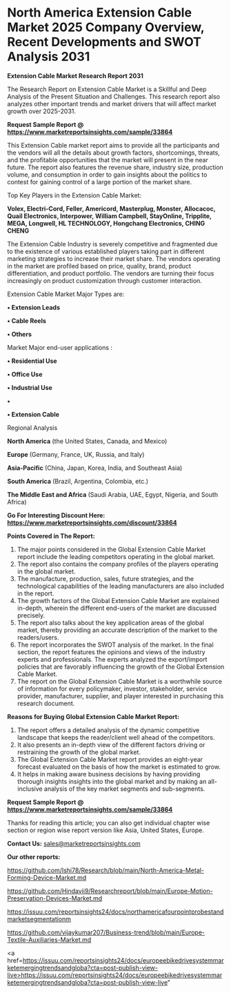 # North America Extension Cable Market 2025 Company Overview, Recent Developments and SWOT Analysis 2031

<strong>Extension Cable Market Research Report 2031</strong>

The Research Report on Extension Cable Market is a Skillful and Deep Analysis of the Present Situation and Challenges. This research report also analyzes other important trends and market drivers that will affect market growth over 2025-2031.

<strong>Request Sample Report @ <a href=https://www.marketreportsinsights.com/sample/33864>https://www.marketreportsinsights.com/sample/33864</a></strong>

This Extension Cable market report aims to provide all the participants and the vendors will all the details about growth factors, shortcomings, threats, and the profitable opportunities that the market will present in the near future. The report also features the revenue share, industry size, production volume, and consumption in order to gain insights about the politics to contest for gaining control of a large portion of the market share.

Top Key Players in the Extension Cable Market:

<strong>Volex, Electri-Cord, Feller, Americord, Masterplug, Monster, Allocacoc, Quail Electronics, Interpower, William Campbell, StayOnline, Tripplite, MEGA, Longwell, HL TECHNOLOGY, Hongchang Electronics, CHING CHENG</strong>

The Extension Cable Industry is severely competitive and fragmented due to the existence of various established players taking part in different marketing strategies to increase their market share. The vendors operating in the market are profiled based on price, quality, brand, product differentiation, and product portfolio. The vendors are turning their focus increasingly on product customization through customer interaction.

Extension Cable Market Major Types are:

<strong>•  Extension Leads

•  Cable Reels

•  Others</strong>

Market Major end-user applications :

<strong>•  Residential Use

•  Office Use

•  Industrial Use

•  

•  Extension Cable</strong>

Regional Analysis

</u><strong><b>North America</b></strong> (the United States, Canada, and Mexico)

<strong><b>Europe </b></strong>(Germany, France, UK, Russia, and Italy)

<strong><b>Asia-Pacific</b></strong> (China, Japan, Korea, India, and Southeast Asia)

<strong><b>South America</b></strong> (Brazil, Argentina, Colombia, etc.)

<strong><b>The Middle East and Africa</b></strong> (Saudi Arabia, UAE, Egypt, Nigeria, and South Africa)

<strong>Go For Interesting Discount Here: <a href=https://www.marketreportsinsights.com/discount/33864>https://www.marketreportsinsights.com/discount/33864</a></strong>

<strong>Points Covered in The Report:</strong>
<ol>
  <li>The major points considered in the Global Extension Cable Market report include the leading competitors operating in the global market.</li>
  <li>The report also contains the company profiles of the players operating in the global market.</li>
  <li>The manufacture, production, sales, future strategies, and the technological capabilities of the leading manufacturers are also included in the report.</li>
  <li>The growth factors of the Global Extension Cable Market are explained in-depth, wherein the different end-users of the market are discussed precisely.</li>
  <li>The report also talks about the key application areas of the global market, thereby providing an accurate description of the market to the readers/users.</li>
  <li>The report incorporates the SWOT analysis of the market. In the final section, the report features the opinions and views of the industry experts and professionals. The experts analyzed the export/import policies that are favorably influencing the growth of the Global Extension Cable Market.</li>
  <li>The report on the Global Extension Cable Market is a worthwhile source of information for every policymaker, investor, stakeholder, service provider, manufacturer, supplier, and player interested in purchasing this research document.</li>
</ol>
<strong>Reasons for Buying Global Extension Cable Market Report:</strong>

<ol>
  <li>The report offers a detailed analysis of the dynamic competitive landscape that keeps the reader/client well ahead of the competitors.</li>
  <li>It also presents an in-depth view of the different factors driving or restraining the growth of the global market.</li>
  <li>The Global Extension Cable Market report provides an eight-year forecast evaluated on the basis of how the market is estimated to grow.</li>
  <li>It helps in making aware business decisions by having providing thorough insights insights into the global market and by making an all-inclusive analysis of the key market segments and sub-segments.</li>
</ol>
<strong>Request Sample Report @ <a href=https://www.marketreportsinsights.com/sample/33864>https://www.marketreportsinsights.com/sample/33864</a></strong>


Thanks for reading this article; you can also get individual chapter wise section or region wise report version like Asia, United States, Europe.

<strong>Contact Us:</strong>
sales@marketreportsinsights.com

<strong>Our other reports:</strong>

<a href=https://github.com/Ishi78/Research/blob/main/North-America-Metal-Forming-Device-Market.md>https://github.com/Ishi78/Research/blob/main/North-America-Metal-Forming-Device-Market.md</a>

<a href=https://github.com/Hindavii9/Researchreport/blob/main/Europe-Motion-Preservation-Devices-Market.md>https://github.com/Hindavii9/Researchreport/blob/main/Europe-Motion-Preservation-Devices-Market.md</a>

<a href=https://issuu.com/reportsinsights24/docs/northamericafourpointprobestandmarketsegmentationm>https://issuu.com/reportsinsights24/docs/northamericafourpointprobestandmarketsegmentationm</a>

<a href=https://github.com/vijaykumar207/Business-trend/blob/main/Europe-Textile-Auxiliaries-Market.md>https://github.com/vijaykumar207/Business-trend/blob/main/Europe-Textile-Auxiliaries-Market.md</a>

<a href=https://issuu.com/reportsinsights24/docs/europeebikedrivesystemmarketemergingtrendsandgloba?cta=post-publish-view-live>https://issuu.com/reportsinsights24/docs/europeebikedrivesystemmarketemergingtrendsandgloba?cta=post-publish-view-live</a>"
